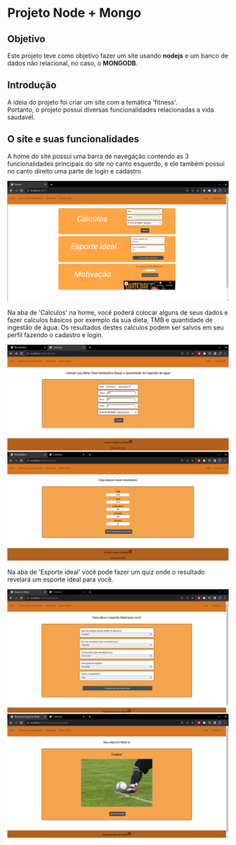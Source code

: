 # Projeto Node + Mongo

## Objetivo
Este projeto teve como objetivo fazer um site usando **nodejs** e um banco de dados não relacional, no caso, o **MONGODB**.

## Introdução
A ideia do projeto foi criar um site com a temática 'fitness'.  
Portanto, o projeto possui diversas funcionalidades relacionadas a vida saudavél.

## O site e suas funcionalidades
A home do site possui uma barra de navegação contendo as 3 funcionalidades principais do site no canto esquerdo, e ele também possui no canto direito uma parte de login e cadastro  

![Home do site](https://github.com/pauloszuparits/Imagens/blob/7aba9bcdee1d3d130ec6622a3f4a52dfac043bb9/HomeProjetoNodeMongo.png)  

Na aba de 'Calculos' na home, você poderá colocar alguns de seus dados e fazer calculos básicos por exemplo da sua dieta, TMB e quantidade de ingestão de água. Os resultados destes calculos podem ser salvos em seu perfil fazendo o cadastro e login.

![Aba calculos site](https://github.com/pauloszuparits/Imagens/blob/3f690dfe2b9f56d71fa23b166fab448c7fdd342c/CalculosProjetoNodeMongo.png)  
![Resultado calculos site](https://github.com/pauloszuparits/Imagens/blob/3f690dfe2b9f56d71fa23b166fab448c7fdd342c/ResultadoCalculosNodeMongo.png)  

Na aba de 'Esporte ideal' você pode fazer um quiz onde o resultado revelará um esporte ideal para você.  

![Aba Esporte Ideal](https://github.com/pauloszuparits/Imagens/blob/c906d657d7991fa1b00e1ba06fa28af3c9c702a7/EsporteIdealNodeMongo.png)  
![Resultado Esporte Ideal](https://github.com/pauloszuparits/Imagens/blob/c906d657d7991fa1b00e1ba06fa28af3c9c702a7/ResultadoEsporteIdealNodeMongo.png)  




